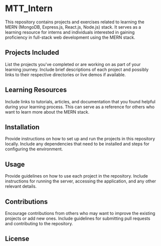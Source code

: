 # MTT_Intern

This repository contains projects and exercises related to learning the MERN (MongoDB, Express.js, React.js, Node.js) stack. It serves as a learning resource for interns and individuals interested in gaining proficiency in full-stack web development using the MERN stack.

## Projects Included

List the projects you've completed or are working on as part of your learning journey. Include brief descriptions of each project and possibly links to their respective directories or live demos if available.

## Learning Resources

Include links to tutorials, articles, and documentation that you found helpful during your learning process. This can serve as a reference for others who want to learn more about the MERN stack.

## Installation

Provide instructions on how to set up and run the projects in this repository locally. Include any dependencies that need to be installed and steps for configuring the environment.

## Usage

Provide guidelines on how to use each project in the repository. Include instructions for running the server, accessing the application, and any other relevant details.

## Contributions

Encourage contributions from others who may want to improve the existing projects or add new ones. Include guidelines for submitting pull requests and contributing to the repository.

## License

